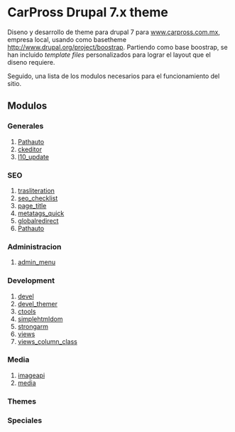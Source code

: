 # CarPross Drupal 7.x theme

Diseno y desarrollo de theme para drupal 7 para www.carpross.com.mx, empresa local, usando como basetheme http://www.drupal.org/project/boostrap.
Partiendo como base boostrap, se han incluido *template files* personalizados para lograr el layout que el diseno requiere.

Seguido, una lista de los modulos necesarios para el funcionamiento del sitio.

## Modulos

### Generales
1. [Pathauto](http://www.drupal.org/project/pathaout "Pathauto Module")
2. [ckeditor](http://www.drupal.org/project/ckeditor "ckeditor Module")
3. [l10_update](http://www.drupal.org/project/l10_update "l10_update para traduccion")

### SEO
1. [trasliteration](http://www.drupal.org/project/trasliteration "Trasliteration Module")
2. [seo_checklist](http://www.drupal.org/project/seo_checklist "Seo Checklist Module")
3. [page_title](http://www.drupal.org/project/page_title "Page Title Module")
4. [metatags_quick](http://www.drupal.org/project/metatags_quick "Meta tags quick Module")
5. [globalredirect](http://www.drupal.org/project/globalredirect "Global Redirect Module")
6. [Pathauto](http://www.drupal.org/project/pathaout "Pathauto Module")

### Administracion
1. [admin_menu](http://www.drupal.org/project/admin_menu "Admin Menu Module")


### Development
1. [devel](http://drupal.org/project/devel "Devel Module")
2. [devel_themer](http:drupal.org/project/devel_themer "devel_themer module")
3. [ctools](http://drupal.org/project/ctools "ctools module")
4. [simplehtmldom](http://drupal.org/project/simplehtmldom "Simplehtmldom module")
5. [strongarm](http://drupal.org/project/strongarm "Strongarm Module")
6. [views](http://drupal.org/views "views module")
7. [views_column_class](http://drupal.org/project/views_column_class "Module for class asigment to a view")

### Media
1. [imageapi](http://www.drupal.org/project/imageapi "Image API Module")
2. [media](http://www.drupal.org/project/media "Media Module")


### Themes


### Speciales


